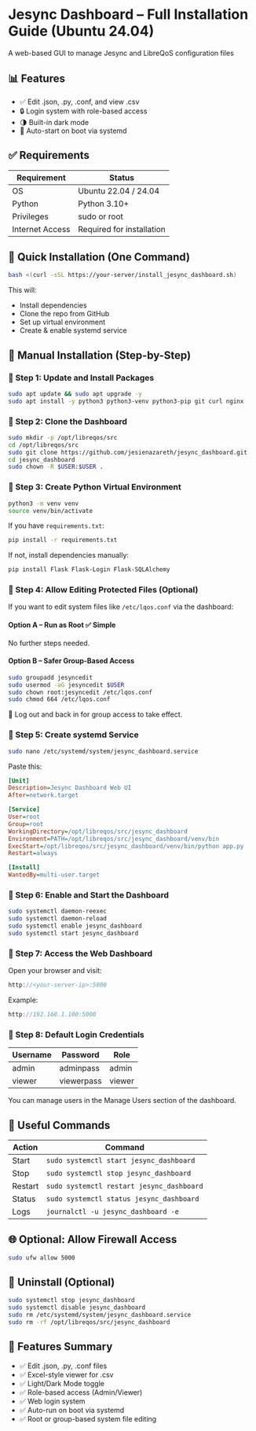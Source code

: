 # Jesync Dashboard – Full Installation Guide (Ubuntu 24.04)

A web-based GUI to manage Jesync and LibreQoS configuration files

## 📊 Features
- ✅ Edit .json, .py, .conf, and view .csv
- 🔒 Login system with role-based access
- 🌗 Built-in dark mode
- 🔁 Auto-start on boot via systemd

## ✅ Requirements

| Requirement       | Status                     |
|-------------------|----------------------------|
| OS                | Ubuntu 22.04 / 24.04       |
| Python            | Python 3.10+               |
| Privileges        | sudo or root               |
| Internet Access   | Required for installation  |

## 🚀 Quick Installation (One Command)

```bash
bash <(curl -sSL https://your-server/install_jesync_dashboard.sh)
```

This will:
- Install dependencies
- Clone the repo from GitHub
- Set up virtual environment
- Create & enable systemd service

## 🧱 Manual Installation (Step-by-Step)

### 🔹 Step 1: Update and Install Packages

```bash
sudo apt update && sudo apt upgrade -y
sudo apt install -y python3 python3-venv python3-pip git curl nginx
```

### 🔹 Step 2: Clone the Dashboard

```bash
sudo mkdir -p /opt/libreqos/src
cd /opt/libreqos/src
sudo git clone https://github.com/jesienazareth/jesync_dashboard.git
cd jesync_dashboard
sudo chown -R $USER:$USER .
```

### 🔹 Step 3: Create Python Virtual Environment

```bash
python3 -m venv venv
source venv/bin/activate
```

If you have `requirements.txt`:

```bash
pip install -r requirements.txt
```

If not, install dependencies manually:

```bash
pip install Flask Flask-Login Flask-SQLAlchemy
```

### 🔹 Step 4: Allow Editing Protected Files (Optional)

If you want to edit system files like `/etc/lqos.conf` via the dashboard:

#### Option A – Run as Root ✅ Simple
No further steps needed.

#### Option B – Safer Group-Based Access

```bash
sudo groupadd jesyncedit
sudo usermod -aG jesyncedit $USER
sudo chown root:jesyncedit /etc/lqos.conf
sudo chmod 664 /etc/lqos.conf
```

🔁 Log out and back in for group access to take effect.

### 🔹 Step 5: Create systemd Service

```bash
sudo nano /etc/systemd/system/jesync_dashboard.service
```

Paste this:

```ini
[Unit]
Description=Jesync Dashboard Web UI
After=network.target

[Service]
User=root
Group=root
WorkingDirectory=/opt/libreqos/src/jesync_dashboard
Environment=PATH=/opt/libreqos/src/jesync_dashboard/venv/bin
ExecStart=/opt/libreqos/src/jesync_dashboard/venv/bin/python app.py
Restart=always

[Install]
WantedBy=multi-user.target
```

### 🔹 Step 6: Enable and Start the Dashboard

```bash
sudo systemctl daemon-reexec
sudo systemctl daemon-reload
sudo systemctl enable jesync_dashboard
sudo systemctl start jesync_dashboard
```

### 🔹 Step 7: Access the Web Dashboard

Open your browser and visit:

```cpp
http://<your-server-ip>:5000
```

Example:

```cpp
http://192.168.1.100:5000
```

### 🔹 Step 8: Default Login Credentials

| Username | Password    | Role   |
|----------|-------------|--------|
| admin    | adminpass   | admin  |
| viewer   | viewerpass  | viewer |

You can manage users in the Manage Users section of the dashboard.

## 🔁 Useful Commands

| Action   | Command                                |
|----------|----------------------------------------|
| Start    | `sudo systemctl start jesync_dashboard`|
| Stop     | `sudo systemctl stop jesync_dashboard` |
| Restart  | `sudo systemctl restart jesync_dashboard`|
| Status   | `sudo systemctl status jesync_dashboard`|
| Logs     | `journalctl -u jesync_dashboard -e`    |

## 🌐 Optional: Allow Firewall Access

```bash
sudo ufw allow 5000
```

## 🧼 Uninstall (Optional)

```bash
sudo systemctl stop jesync_dashboard
sudo systemctl disable jesync_dashboard
sudo rm /etc/systemd/system/jesync_dashboard.service
sudo rm -rf /opt/libreqos/src/jesync_dashboard
```

## 🎨 Features Summary

- ✅ Edit .json, .py, .conf files
- ✅ Excel-style viewer for .csv
- ✅ Light/Dark Mode toggle
- ✅ Role-based access (Admin/Viewer)
- ✅ Web login system
- ✅ Auto-run on boot via systemd
- ✅ Root or group-based system file editing
